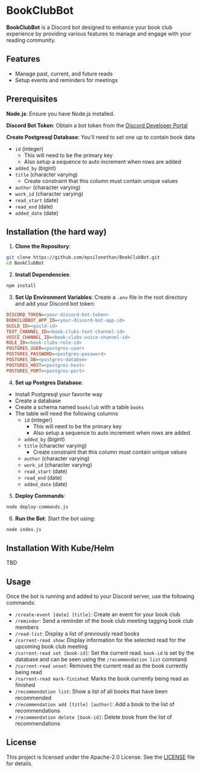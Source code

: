 

# BookClubBot
**BookClubBot** is a Discord bot designed to enhance your book club experience by providing various features to manage
and engage with your reading community.

## Features
- Manage past, current, and future reads
- Setup events and reminders for meetings

## Prerequisites
**Node.js**: Ensure you have Node.js installed.

**Discord Bot Token**: Obtain a bot token from the [Discord Developer Portal](https://discord.com/developers/applications)

**Create Postgresql Database**: You'll need to set one up to contain book data
- `id` (integer)
  - This will need to be the primary key
  - Also setup a sequence to auto increment when rows are added
- `added_by` (bigint)
- `title` (character varying)
  - Create constraint that this column must contain unique values
- `author` (character varying)
- `work_id` (character varying)
- `read_start` (date)
- `read_end` (date)
- `added_date` (date)

## Installation (the hard way)
1. **Clone the Repository**:
```bash
git clone https://github.com/epsilonethan/BookClubBot.git
cd BookClubBot
```
2. **Install Dependencies**:
```bash
npm install
```
3. **Set Up Environment Variables**: Create a `.env` file in the root directory and add your Discord bot token:
```ini
DISCORD_TOKEN=<your-discord-bot-token>
BOOKCLUBBOT_APP_ID=<your-discord-bot-app-id>
GUILD_ID=<guild-id>
TEXT_CHANNEL_ID=<book-clubs-text-channel-id>
VOICE_CHANNEL_ID=<book-clubs-voice-channel-id>
ROLE_ID=<book-clubs-role-id>
POSTGRES_USER=<postgres-user>
POSTGRES_PASSWORD=<postgres-password>
POSTGRES_DB=<postgres-databse>
POSTGRES_HOST=<postgres-host>
POSTGRES_PORT=<postgres-port>
```
4. **Set up Postgres Database**:
- Install Postgresql your favorite way
- Create a database
- Create a schema named `bookclub` with a table `books`
- The table will need the following columns
  - `id` (integer)
    - This will need to be the primary key
    - Also setup a sequence to auto increment when rows are added
  - `added_by` (bigint)
  - `title` (character varying)
      - Create constraint that this column must contain unique values
  - `author` (character varying)
  - `work_id` (character varying)
  - `read_start` (date)
  - `read_end` (date)
  - `added_date` (date)

5. **Deploy Commands**:
```bash
node deploy-commands.js
```
6. **Run the Bot**: Start the bot using:
```bash
node index.js
```

## Installation With Kube/Helm
TBD

## Usage
Once the bot is running and added to your Discord server, use the following commands:
- `/create-event [date] [title]`: Create an event for your book club
- `/reminder`: Send a reminder of the book club meeting tagging book club members 
- `/read-list`: Display a list of previously read books
- `/current-read show`: Display information for the selected read for the upcoming book club meeting
- `/current-read set [book-id]`: Set the current read. `book-id` is set by the database and can be seen using the `/recommendation list` command
- `/current-read unset`: Removes the current read as the book currently being read
- `/current-read mark-finished`: Marks the book currently being read as finished
- `/recommendation list`: Show a list of all books that have been recommended
- `/recommendation add [title] [author]`: Add a book to the list of recommendations
- `/recommendation delete [book-id]`:  Delete book from the list of recommendations

## License
This project is licensed under the Apache-2.0 License. See the [LICENSE](https://github.com/epsilonethan/BookClubBot/blob/master/LICENSE) file for details.